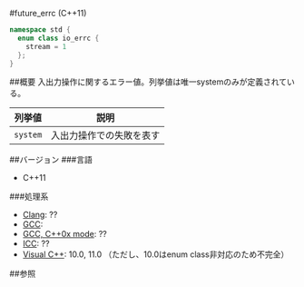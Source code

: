 #future_errc (C++11)
```cpp
namespace std {
  enum class io_errc {
    stream = 1
  };
}
```

##概要
入出力操作に関するエラー値。列挙値は唯一systemのみが定義されている。

| 列挙値   | 説明                     |
|----------|--------------------------|
| `system` | 入出力操作での失敗を表す |


##バージョン
###言語
- C++11

###処理系
- [Clang](/implementation#clang.md): ??
- [GCC](/implementation#gcc.md):
- [GCC, C++0x mode](/implementation#gcc.md): ??
- [ICC](/implementation#icc.md): ??
- [Visual C++](/implementation#visual_cpp.md): 10.0, 11.0 （ただし、10.0はenum class非対応のため不完全）


##参照


